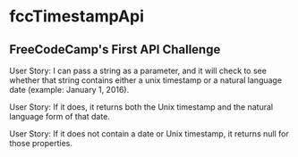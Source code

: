 # fccTimestampApi
<h2>FreeCodeCamp's First API Challenge</h2>
<p>User Story: I can pass a string as a parameter, and it will check to see whether that string contains either a unix timestamp or a natural language date (example: January 1, 2016).</p>

<p>User Story: If it does, it returns both the Unix timestamp and the natural language form of that date.</p>

<p>User Story: If it does not contain a date or Unix timestamp, it returns null for those properties.</p>

